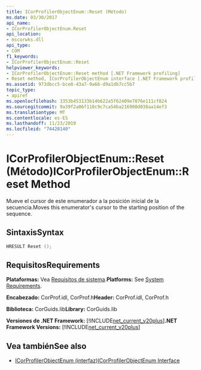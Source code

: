 ```yaml
---
title: ICorProfilerObjectEnum::Reset (Método)
ms.date: 03/30/2017
api_name:
- ICorProfilerObjectEnum.Reset
api_location:
- mscorwks.dll
api_type:
- COM
f1_keywords:
- ICorProfilerObjectEnum::Reset
helpviewer_keywords:
- ICorProfilerObjectEnum::Reset method [.NET Framework profiling]
- Reset method, ICorProfilerObjectEnum interface [.NET Framework profiling]
ms.assetid: 973dbcc5-bce8-43a7-9a66-d9a1db7cc5b7
topic_type:
- apiref
ms.openlocfilehash: 3353b453133b14b622a5f62409e7076e111cf824
ms.sourcegitcommit: 9a39f2a06f110c9c7ca54ba216900d038aa14ef3
ms.translationtype: MT
ms.contentlocale: es-ES
ms.lasthandoff: 11/23/2019
ms.locfileid: "74428140"
---
```

# <a name="icorprofilerobjectenumreset-method"></a><span data-ttu-id="bba68-102">ICorProfilerObjectEnum::Reset (Método)</span><span class="sxs-lookup"><span data-stu-id="bba68-102">ICorProfilerObjectEnum::Reset Method</span></span>
<span data-ttu-id="bba68-103">Mueve el cursor de este enumerador a la posición inicial de la secuencia.</span><span class="sxs-lookup"><span data-stu-id="bba68-103">Moves this enumerator's cursor to the starting position of the sequence.</span></span>  
  
## <a name="syntax"></a><span data-ttu-id="bba68-104">Sintaxis</span><span class="sxs-lookup"><span data-stu-id="bba68-104">Syntax</span></span>  
  
```cpp  
HRESULT Reset ();  
```  
  
## <a name="requirements"></a><span data-ttu-id="bba68-105">Requisitos</span><span class="sxs-lookup"><span data-stu-id="bba68-105">Requirements</span></span>  
 <span data-ttu-id="bba68-106">**Plataformas:** Vea [Requisitos de sistema](../../../../docs/framework/get-started/system-requirements.md).</span><span class="sxs-lookup"><span data-stu-id="bba68-106">**Platforms:** See [System Requirements](../../../../docs/framework/get-started/system-requirements.md).</span></span>  
  
 <span data-ttu-id="bba68-107">**Encabezado:** CorProf.idl, CorProf.h</span><span class="sxs-lookup"><span data-stu-id="bba68-107">**Header:** CorProf.idl, CorProf.h</span></span>  
  
 <span data-ttu-id="bba68-108">**Biblioteca:** CorGuids.lib</span><span class="sxs-lookup"><span data-stu-id="bba68-108">**Library:** CorGuids.lib</span></span>  
  
 <span data-ttu-id="bba68-109">**Versiones de .NET Framework:** [!INCLUDE[net_current_v20plus](../../../../includes/net-current-v20plus-md.md)]</span><span class="sxs-lookup"><span data-stu-id="bba68-109">**.NET Framework Versions:** [!INCLUDE[net_current_v20plus](../../../../includes/net-current-v20plus-md.md)]</span></span>  
  
## <a name="see-also"></a><span data-ttu-id="bba68-110">Vea también</span><span class="sxs-lookup"><span data-stu-id="bba68-110">See also</span></span>

- [<span data-ttu-id="bba68-111">ICorProfilerObjectEnum (interfaz)</span><span class="sxs-lookup"><span data-stu-id="bba68-111">ICorProfilerObjectEnum Interface</span></span>](../../../../docs/framework/unmanaged-api/profiling/icorprofilerobjectenum-interface.md)
